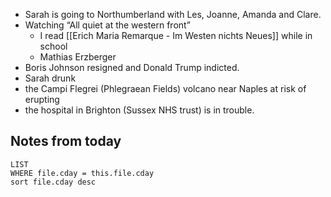 - Sarah is going to Northumberland with Les, Joanne, Amanda and Clare.
- Watching “All quiet at the western front”
	- I read [[Erich Maria Remarque - Im Westen nichts Neues]] while in school
	- Mathias Erzberger
- Boris Johnson resigned and Donald Trump indicted.
- Sarah drunk 
- the Campi Flegrei (Phlegraean Fields) volcano near Naples at risk of erupting
- the hospital in Brighton (Sussex NHS trust) is in trouble. 

## Notes from today
``` dataview
LIST
WHERE file.cday = this.file.cday 
sort file.cday desc
```
